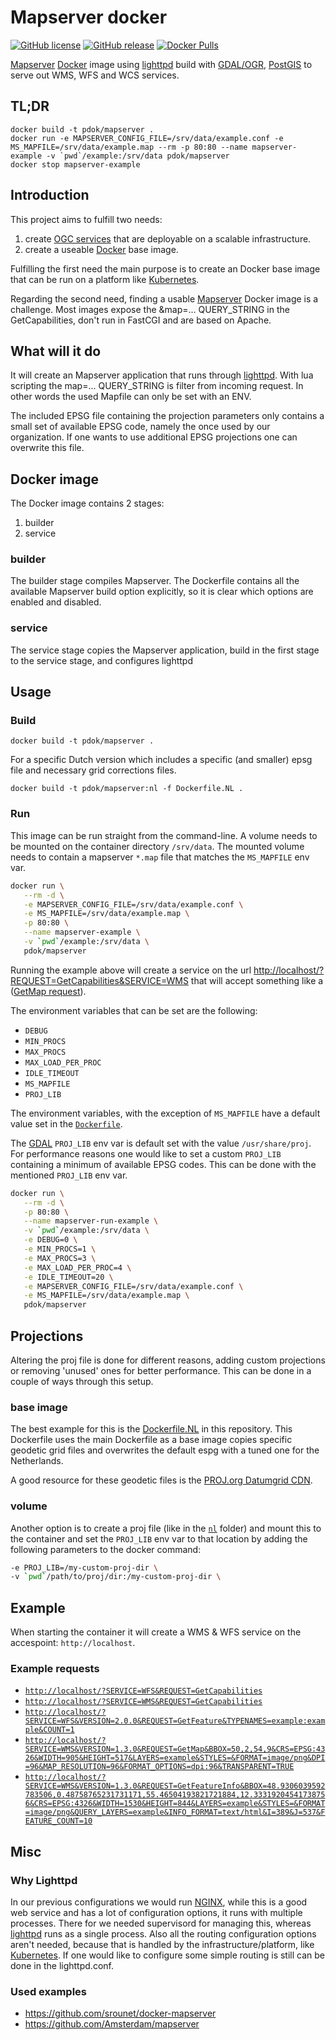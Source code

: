 # Mapserver docker

[![GitHub
license](https://img.shields.io/github/license/PDOK/mapserver-docker)](https://github.com/PDOK/mapserver-docker/blob/master/LICENSE)
[![GitHub
release](https://img.shields.io/github/release/PDOK/mapserver-docker.svg)](https://github.com/PDOK/mapserver-docker/releases)
[![Docker
Pulls](https://img.shields.io/docker/pulls/pdok/mapserver.svg)](https://hub.docker.com/r/pdok/mapserver)

[Mapserver](https://mapserver.org/) [Docker](https://www.docker.com/) image using [lighttpd](https://www.lighttpd.net/) build with [GDAL/OGR](https://gdal.org/), [PostGIS](https://postgis.net/) to serve out WMS, WFS and WCS services.

## TL;DR

```docker
docker build -t pdok/mapserver .
docker run -e MAPSERVER_CONFIG_FILE=/srv/data/example.conf -e MS_MAPFILE=/srv/data/example.map --rm -p 80:80 --name mapserver-example -v `pwd`/example:/srv/data pdok/mapserver
docker stop mapserver-example
```

## Introduction

This project aims to fulfill two needs:

1. create [OGC services](http://www.opengeospatial.org/standards) that are
   deployable on a scalable infrastructure.
2. create a useable [Docker](https://www.docker.com) base image.

Fulfilling the first need the main purpose is to create an Docker base image
that can be run on a platform like [Kubernetes](https://kubernetes.io/).

Regarding the second need, finding a usable
[Mapserver](https://github.com/mapserver/mapserver) Docker image is a challenge.
Most images expose the &map=... QUERY_STRING in the GetCapabilities, don't run
in FastCGI and are based on Apache.

## What will it do

It will create an Mapserver application that runs through
[lighttpd](https://www.lighttpd.net/). With lua scripting the map=... QUERY_STRING
is filter from incoming request. In other words the used Mapfile can only be set
with an ENV.

The included EPSG file containing the projection parameters only contains a
small set of available EPSG code, namely the once used by our organization. If
one wants to use additional EPSG projections one can overwrite this file.

## Docker image

The Docker image contains 2 stages:

1. builder
2. service

### builder

The builder stage compiles Mapserver. The Dockerfile contains all the available
Mapserver build option explicitly, so it is clear which options are enabled and
disabled.

### service

The service stage copies the Mapserver application, build in the first stage to
the service stage, and configures lighttpd

## Usage

### Build

```docker
docker build -t pdok/mapserver .
```

For a specific Dutch version which includes a specific (and smaller) epsg file
and necessary grid corrections files.

```docker
docker build -t pdok/mapserver:nl -f Dockerfile.NL .
```

### Run

This image can be run straight from the command-line. A  volume needs to be mounted on
the container directory `/srv/data`. The mounted volume needs to contain a
mapserver `*.map` file that matches the `MS_MAPFILE` env var.

```sh
docker run \
   --rm -d \
   -e MAPSERVER_CONFIG_FILE=/srv/data/example.conf \
   -e MS_MAPFILE=/srv/data/example.map \
   -p 80:80 \
   --name mapserver-example \
   -v `pwd`/example:/srv/data \
   pdok/mapserver
```

Running the example above will create a service on the url
<http://localhost/?REQUEST=GetCapabilities&SERVICE=WMS> that will accept something like a ([GetMap request](http://localhost/?SERVICE=WMS&VERSION=1.3.0&REQUEST=GetMap&BBOX=50,2.423859315589366403,54,9&CRS=EPSG:4326&WIDTH=1648&HEIGHT=1002&LAYERS=example&STYLES=&FORMAT=image/png&DPI=96&MAP_RESOLUTION=96&FORMAT_OPTIONS=dpi:96&TRANSPARENT=TRUE)).

The environment variables that can be set are the following:

- `DEBUG`
- `MIN_PROCS`
- `MAX_PROCS`
- `MAX_LOAD_PER_PROC`
- `IDLE_TIMEOUT`
- `MS_MAPFILE`
- `PROJ_LIB`

The environment variables, with the exception of `MS_MAPFILE` have a default value set in
the [`Dockerfile`](./Dockerfile).

The [GDAL](https://gdal.org/) `PROJ_LIB` env var is default set with the value
`/usr/share/proj`. For performance reasons one would like to set a custom `PROJ_LIB`
containing a minimum of available EPSG codes. This can be done with the
mentioned `PROJ_LIB` env var.

```sh
docker run \
   --rm -d \
   -p 80:80 \
   --name mapserver-run-example \
   -v `pwd`/example:/srv/data \
   -e DEBUG=0 \
   -e MIN_PROCS=1 \
   -e MAX_PROCS=3 \
   -e MAX_LOAD_PER_PROC=4 \
   -e IDLE_TIMEOUT=20 \
   -e MAPSERVER_CONFIG_FILE=/srv/data/example.conf \
   -e MS_MAPFILE=/srv/data/example.map \
   pdok/mapserver
```

## Projections

Altering the proj file is done for different reasons, adding custom projections
or removing 'unused' ones for better performance. This can be done in a couple of
ways through this setup.

### base image

The best example for this is the [Dockerfile.NL](/Dockerfile.NL) in this repository.
This Dockerfile uses the main Dockerfile as a base image copies specific geodetic
grid files and overwrites the default espg with a tuned one for the Netherlands.

A good resource for these geodetic files is the [PROJ.org Datumgrid CDN](https://cdn.proj.org/).

### volume

Another option is to create a proj file (like in the [`nl`](/nl) folder) and mount
this to the container and set the `PROJ_LIB` env var to that location by adding the
following parameters to the docker command:

```sh
-e PROJ_LIB=/my-custom-proj-dir \
-v `pwd`/path/to/proj/dir:/my-custom-proj-dir \
```

## Example

When starting the container it will create a WMS & WFS service on the accespoint: `http://localhost`.

### Example requests

- [`http://localhost/?SERVICE=WFS&REQUEST=GetCapabilities`](http://localhost/?SERVICE=WFS&REQUEST=GetCapabilities)
- [`http://localhost/?SERVICE=WMS&REQUEST=GetCapabilities`](http://localhost/?SERVICE=WMS&REQUEST=GetCapabilities)
- [`http://localhost/?SERVICE=WFS&VERSION=2.0.0&REQUEST=GetFeature&TYPENAMES=example:example&COUNT=1`](http://localhost/?SERVICE=WFS&VERSION=2.0.0&REQUEST=GetFeature&TYPENAMES=example:example&COUNT=1)
- [`http://localhost/?SERVICE=WMS&VERSION=1.3.0&REQUEST=GetMap&BBOX=50,2,54,9&CRS=EPSG:4326&WIDTH=905&HEIGHT=517&LAYERS=example&STYLES=&FORMAT=image/png&DPI=96&MAP_RESOLUTION=96&FORMAT_OPTIONS=dpi:96&TRANSPARENT=TRUE`](http://localhost/?SERVICE=WMS&VERSION=1.3.0&REQUEST=GetMap&BBOX=50,2,54,9&CRS=EPSG:4326&WIDTH=905&HEIGHT=517&LAYERS=example&STYLES=&FORMAT=image/png&DPI=96&MAP_RESOLUTION=96&FORMAT_OPTIONS=dpi:96&TRANSPARENT=TRUE)
- [`http://localhost/?SERVICE=WMS&VERSION=1.3.0&REQUEST=GetFeatureInfo&BBOX=48.9306039592783506,0.48758765231731171,55.46504193821721884,12.33319204541738756&CRS=EPSG:4326&WIDTH=1530&HEIGHT=844&LAYERS=example&STYLES=&FORMAT=image/png&QUERY_LAYERS=example&INFO_FORMAT=text/html&I=389&J=537&FEATURE_COUNT=10`](http://localhost/?SERVICE=WMS&VERSION=1.3.0&REQUEST=GetFeatureInfo&BBOX=48.9306039592783506,0.48758765231731171,55.46504193821721884,12.33319204541738756&CRS=EPSG:4326&WIDTH=1530&HEIGHT=844&LAYERS=example&STYLES=&FORMAT=image/png&QUERY_LAYERS=example&INFO_FORMAT=text/html&I=389&J=537&FEATURE_COUNT=10)

## Misc

### Why Lighttpd

In our previous configurations we would run [NGINX](https://www.nginx.com/), while this is a good web
service and has a lot of configuration options, it runs with multiple processes.
There for we needed supervisord for managing this, whereas [lighttpd](https://www.lighttpd.net/) runs as a
single process. Also all the routing configuration options aren't needed,
because that is handled by the infrastructure/platform, like
[Kubernetes](https://kubernetes.io/). If one would like to configure some simple
routing is still can be done in the lighttpd.conf.

### Used examples

- <https://github.com/srounet/docker-mapserver>
- <https://github.com/Amsterdam/mapserver>
